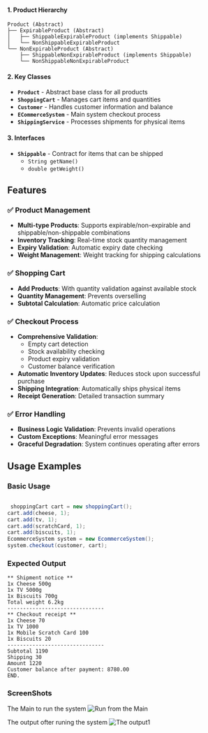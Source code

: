 

#### 1. Product Hierarchy
```
Product (Abstract)
├── ExpirableProduct (Abstract)
│   ├── ShippableExpirableProduct (implements Shippable)
│   └── NonShippableExpirableProduct
└── NonExpirableProduct (Abstract)
    ├── ShippableNonExpirableProduct (implements Shippable)
    └── NonShippableNonExpirableProduct
```

#### 2. Key Classes
- **`Product`** - Abstract base class for all products
- **`ShoppingCart`** - Manages cart items and quantities
- **`Customer`** - Handles customer information and balance
- **`ECommerceSystem`** - Main system checkout process
- **`ShippingService`** - Processes shipments for physical items

#### 3. Interfaces
- **`Shippable`** - Contract for items that can be shipped
  - `String getName()`
  - `double getWeight()`

## Features

### ✅ Product Management
- **Multi-type Products**: Supports expirable/non-expirable and shippable/non-shippable combinations
- **Inventory Tracking**: Real-time stock quantity management
- **Expiry Validation**: Automatic expiry date checking
- **Weight Management**: Weight tracking for shipping calculations

### ✅ Shopping Cart
- **Add Products**: With quantity validation against available stock
- **Quantity Management**: Prevents overselling
- **Subtotal Calculation**: Automatic price calculation

### ✅ Checkout Process
- **Comprehensive Validation**:
  - Empty cart detection
  - Stock availability checking
  - Product expiry validation
  - Customer balance verification
- **Automatic Inventory Updates**: Reduces stock upon successful purchase
- **Shipping Integration**: Automatically ships physical items
- **Receipt Generation**: Detailed transaction summary

### ✅ Error Handling
- **Business Logic Validation**: Prevents invalid operations
- **Custom Exceptions**: Meaningful error messages
- **Graceful Degradation**: System continues operating after errors

## Usage Examples

### Basic Usage
```java

 shoppingCart cart = new shoppingCart();
cart.add(cheese, 1);
cart.add(tv, 1);
cart.add(scratchCard, 1);
cart.add(biscuits, 1);
EcommerceSystem system = new EcommerceSystem();
system.checkout(customer, cart);
```

### Expected Output
```
** Shipment notice **
1x Cheese 500g
1x TV 5000g
1x Biscuits 700g
Total weight 6.2kg
-------------------------------
** Checkout receipt **
1x Cheese 70
1x TV 1000
1x Mobile Scratch Card 100
1x Biscuits 20
-------------------------------
Subtotal 1190
Shipping 30
Amount 1220
Customer balance after payment: 8780.00
END.
```
### ScreenShots 
The Main to run the system
![Run from the Main]("Screenshots\MainFunction.png")

The output ofter runing the system
![The output1]("Screenshots\RunningProgram.png")


